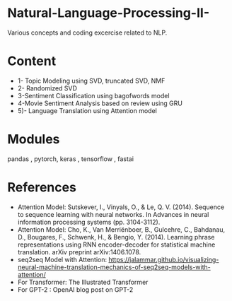 # Natural-Language-Processing-II-

Various concepts and coding excercise related to NLP.

# Content

- 1- Topic Modeling using SVD, truncated SVD, NMF
- 2- Randomized SVD
- 3-Sentiment Classification using bagofwords model
- 4-Movie Sentiment Analysis based on review using GRU
- 5)- Language Translation using Attention model

# Modules

pandas , pytorch, keras , tensorflow , fastai

# References

- Attention Model: Sutskever, I., Vinyals, O., & Le, Q. V. (2014). Sequence to sequence learning with neural networks. In Advances in neural information processing systems (pp. 3104-3112).
- Attention Model: Cho, K., Van Merriënboer, B., Gulcehre, C., Bahdanau, D., Bougares, F., Schwenk, H., & Bengio, Y. (2014). Learning phrase representations using RNN encoder-decoder for statistical machine translation. arXiv preprint arXiv:1406.1078.
- seq2seq Model with Attention: https://jalammar.github.io/visualizing-neural-machine-translation-mechanics-of-seq2seq-models-with-attention/
- For Transformer: The Illustrated Transformer
- For GPT-2 : OpenAI blog post on GPT-2
